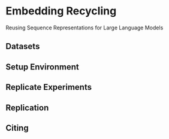 # Embedding Recycling
Reusing Sequence Representations for Large Language Models

## Datasets

## Setup Environment

## Replicate Experiments

## Replication

## Citing
